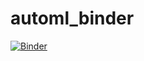 # automl_binder

[![Binder](https://mybinder.org/badge_logo.svg)](https://mybinder.org/v2/gh/oumnix/automl_binder/HEAD?filepath=mvp_automl.ipynb)